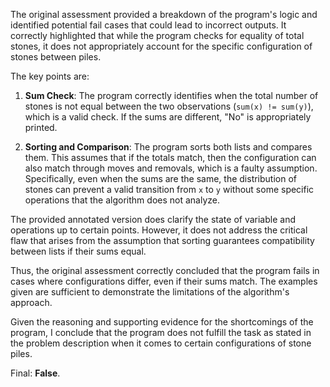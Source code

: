 The original assessment provided a breakdown of the program's logic and identified potential fail cases that could lead to incorrect outputs. It correctly highlighted that while the program checks for equality of total stones, it does not appropriately account for the specific configuration of stones between piles. 

The key points are:

1. **Sum Check**: The program correctly identifies when the total number of stones is not equal between the two observations (`sum(x) != sum(y)`), which is a valid check. If the sums are different, "No" is appropriately printed.

2. **Sorting and Comparison**: The program sorts both lists and compares them. This assumes that if the totals match, then the configuration can also match through moves and removals, which is a faulty assumption. Specifically, even when the sums are the same, the distribution of stones can prevent a valid transition from `x` to `y` without some specific operations that the algorithm does not analyze.

The provided annotated version does clarify the state of variable and operations up to certain points. However, it does not address the critical flaw that arises from the assumption that sorting guarantees compatibility between lists if their sums equal.

Thus, the original assessment correctly concluded that the program fails in cases where configurations differ, even if their sums match. The examples given are sufficient to demonstrate the limitations of the algorithm's approach.

Given the reasoning and supporting evidence for the shortcomings of the program, I conclude that the program does not fulfill the task as stated in the problem description when it comes to certain configurations of stone piles.

Final: **False**.